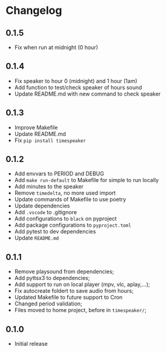 # Changelog

## 0.1.5

- Fix when run at midnight (0 hour)

## 0.1.4

- Fix speaker to hour 0 (midnight) and 1 hour (1am)
- Add function to test/check speaker of hours sound
- Update README.md with new command to check speaker

## 0.1.3

- Improve Makefile
- Update README.md
- Fix `pip install timespeaker`

## 0.1.2

- Add envvars to PERIOD and DEBUG
- Add `make run-default` to Makefile for simple to run locally
- Add minutes to the speaker 
- Remove `timedelta`, no more used import
- Update commands of Makefile to use poetry 
- Update dependencies
- Add `.vscode` to .gitignore 
- Add configurations to `black` on pyproject
- Add package configurations to `pyproject.toml`
- Add pytest to dev dependencies
- Update `README.md` 

## 0.1.1

- Remove playsound from dependencies;
- Add pyttsx3 to dependencies;
- Add support to run on local player (mpv, vlc, aplay,...);
- Fix autocreate foldert to save audio from hours;
- Updated Makefile to future support to Cron
- Changed period validation;
- Files moved to home project, before in `timespeaker/`;

## 0.1.0

* Initial release
